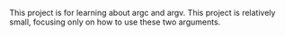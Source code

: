 This project is for learning about argc and argv. This project is relatively
small, focusing only on how to use these two arguments.